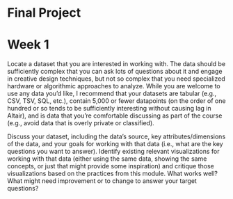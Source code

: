 # Final Project

# Week 1

Locate a dataset that you are interested in working with. The data should be sufficiently
complex that you can ask lots of questions about it and engage in creative design techniques, 
but not so complex that you need specialized hardware or algorithmic approaches to analyze. 
While you are welcome to use any data you’d like, I recommend that your datasets 
are tabular (e.g., CSV, TSV, SQL, etc.), contain 5,000 or fewer datapoints (on the order of 
one hundred or so tends to be sufficiently interesting without causing lag in Altair), 
and is data that you’re comfortable discussing as part of the course 
(e.g., avoid data that is overly private or classified).

Discuss your dataset, including the data’s source, key attributes/dimensions of the data,
and your goals for working with that data (i.e., what are the key questions you want to answer). 
Identify existing relevant visualizations for working with that data (either using 
the same data, showing the same concepts, or just that might provide some inspiration) 
and critique those visualizations based on the practices from this module. 
What works well? What might need improvement or to change to answer your target questions?